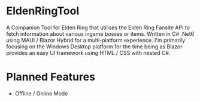 # EldenRingTool
A Companion Tool for Elden Ring that utilises the Elden Ring Fansite API to fetch information about various ingame bosses or items. Written in C# .Net6 using MAUI / Blazor Hybrid for a multi-platform experience. I'm primarily focusing on the Windows Desktop platform for the time being as Blazor provides an easy UI framework using HTML / CSS with nested C#.

# Planned Features
- Offline / Online Mode
